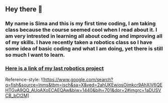 ## Hey there 🐬
### My name is **Sima** and this is my first time coding, I am taking class because the course seemed cool when I read about it. I am very intrested in learning all about coding and improving all of my skills. I have recently taken a robotics class so I have some idea of basic coding and what I am doing, yet there is still so much I want to learn.
### [Here is a link of my last robotics project](https://drive.google.com/file/d/1gfWwSqtNetqFYWXZF32nCUpfigkFU7Zi/view?usp=sharing)

Reference-style: 
![https://www.google.com/search?q=fish&source=lnms&tbm=isch&sa=X&ved=2ahUKEwiosOimkcr9AhXiV6QEHTGvA9QQ_AUoAXoECAEQAw&biw=1440&bih=701&dpr=2#imgrc=1aDUSVCB_bCt2M]

<!--
**simatabbaa/simatabbaa** is a ✨ _special_ ✨ repository because its `README.md` (this file) appears on your GitHub profile.

